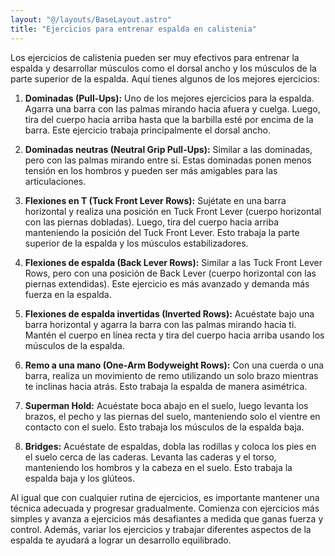 ```yaml
---
layout: "@/layouts/BaseLayout.astro"
title: "Ejercicios para entrenar espalda en calistenia"
---
```

Los ejercicios de calistenia pueden ser muy efectivos para entrenar la espalda y desarrollar músculos como el dorsal ancho y los músculos de la parte superior de la espalda. Aquí tienes algunos de los mejores ejercicios:

1. **Dominadas (Pull-Ups):** Uno de los mejores ejercicios para la espalda. Agarra una barra con las palmas mirando hacia afuera y cuelga. Luego, tira del cuerpo hacia arriba hasta que la barbilla esté por encima de la barra. Este ejercicio trabaja principalmente el dorsal ancho.

2. **Dominadas neutras (Neutral Grip Pull-Ups):** Similar a las dominadas, pero con las palmas mirando entre sí. Estas dominadas ponen menos tensión en los hombros y pueden ser más amigables para las articulaciones.

3. **Flexiones en T (Tuck Front Lever Rows):** Sujétate en una barra horizontal y realiza una posición en Tuck Front Lever (cuerpo horizontal con las piernas dobladas). Luego, tira del cuerpo hacia arriba manteniendo la posición del Tuck Front Lever. Esto trabaja la parte superior de la espalda y los músculos estabilizadores.

4. **Flexiones de espalda (Back Lever Rows):** Similar a las Tuck Front Lever Rows, pero con una posición de Back Lever (cuerpo horizontal con las piernas extendidas). Este ejercicio es más avanzado y demanda más fuerza en la espalda.

5. **Flexiones de espalda invertidas (Inverted Rows):** Acuéstate bajo una barra horizontal y agarra la barra con las palmas mirando hacia ti. Mantén el cuerpo en línea recta y tira del cuerpo hacia arriba usando los músculos de la espalda.

6. **Remo a una mano (One-Arm Bodyweight Rows):** Con una cuerda o una barra, realiza un movimiento de remo utilizando un solo brazo mientras te inclinas hacia atrás. Esto trabaja la espalda de manera asimétrica.

7. **Superman Hold:** Acuéstate boca abajo en el suelo, luego levanta los brazos, el pecho y las piernas del suelo, manteniendo solo el vientre en contacto con el suelo. Esto trabaja los músculos de la espalda baja.

8. **Bridges:** Acuéstate de espaldas, dobla las rodillas y coloca los pies en el suelo cerca de las caderas. Levanta las caderas y el torso, manteniendo los hombros y la cabeza en el suelo. Esto trabaja la espalda baja y los glúteos.

Al igual que con cualquier rutina de ejercicios, es importante mantener una técnica adecuada y progresar gradualmente. Comienza con ejercicios más simples y avanza a ejercicios más desafiantes a medida que ganas fuerza y control. Además, variar los ejercicios y trabajar diferentes aspectos de la espalda te ayudará a lograr un desarrollo equilibrado.